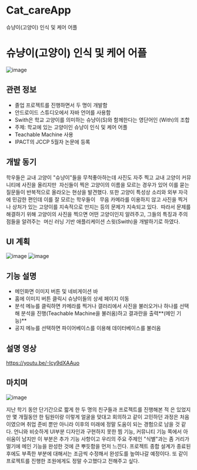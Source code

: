 # Cat_careApp

슈냥이(고양이) 인식 및 케어 어플

# 슈냥이(고양이) 인식 및 케어 어플

![image](https://github.com/moonsoo20/Cat_careApp/assets/98132695/8289c586-8980-4471-951e-65d9aa6a3f39)


## 관련 정보

- 졸업 프로젝트를 진행하면서 두 명이 개발함
- 안드로이드 스튜디오에서 자바 언어를 사용함
- Swith은 학교 고양이를 의미하는 슈냥이(S)와 함께한다는 영단어인 (With)의 조합
- 주제: 학교에 있는 고양이인 슈냥이 인식 및 케어 어플
- Teachable Machine 사용
- IPACT의 JCCP 5월자 논문에 등록

## 개발 동기

학우들은 교내 고양이 "슈냥이"들을 무척좋아하는데 사진도 자주 찍고 교내 고양이 커뮤니티에 사진을 올리지만 
자신들이 찍은 고양이의 이름을 모르는 경우가 있어 이를 묻는 질문들이 반복적으로 올라오는 현상을 발견했다.
또한 고양이 특성상 소리와 외부 자극에 민감한 편인데 이를 잘 모르는 학우들이  
무음 카메라를 이용하지 않고 사진을 찍거나 상처가 있는 고양이를 지속적으로 만지는 등의 문제가 지속되고 있다. 
따라서 문제를 해결하기 위해 고양이의 사진을 찍으면 어떤 고양이인지 알려주고, 그들의 특징과 주의점들을 알려주는 
머신 러닝 기반 애플리케이션 스윗(Swith)을 개발하기로 하였다.

## UI 계획

![image](https://github.com/moonsoo20/Cat_careApp/assets/98132695/a0d95bb5-c3b7-4d61-b4fe-2a9090a2ca0c)
![image](https://github.com/moonsoo20/Cat_careApp/assets/98132695/d78cf938-dd02-4c0c-b7f1-cc639a159e60)



## 기능 설명

- 메인화면 이미지 버튼 및 네비게이션 바
- 홈에 이미지 버튼 클릭시 슈냥이들의 상세 페이지 이동
- 분석 메뉴를 클릭하면 카메라를 찍거나 갤러리에서 사진을 불러오거나 하나를 선택해 분석을 진행(Teachable Machine을 불러옴)하고 결과란을 출력**(메인 기능)**
- 공지 메뉴를 선택하면 파이어베이스를 이용해 데이터베이스를 불러옴

## 설명 영상

https://youtu.be/-Icy9dXAAuo

## 마치며

![image](https://github.com/moonsoo20/Cat_careApp/assets/98132695/2fb4f730-27f6-4eb1-b13e-cbece5229488)


지난 학기 동안 단기간으로 짧게 한 두 명의 친구들과 프로젝트를 진행해본 적 은 있었지만 몇 개월동안 한 팀원이랑 이렇게 얼굴을 맞대고 회의하고 같이 고민하던 과정은 처음 이였으며 취업 준비 뿐만 아니라 이후의 미래에 정말 도움이 되는 경험으로 남을 것 같다. 언니와 비슷하게 UI부분 디자인과 구현하지 못한 찜 기능, 커뮤니티 기능 쪽에서 아쉬움이 남지만 이 부분은 추가 기능 사항이고 우리의 주요 주제인 "식별"과는 좀 거리가 멀기에 메인 기능을 완성한 것에 큰 뿌듯함을 먼저 느낀다. 프로젝트 종합 설계가 종료된 후에도 부족한 부분에 대해서는 조금씩 수정해서 완성도를 높여나갈 예정이다. 또 같이 프로젝트를 진행한 조원에게도 정말 수고했다고 전해주고 싶다.
